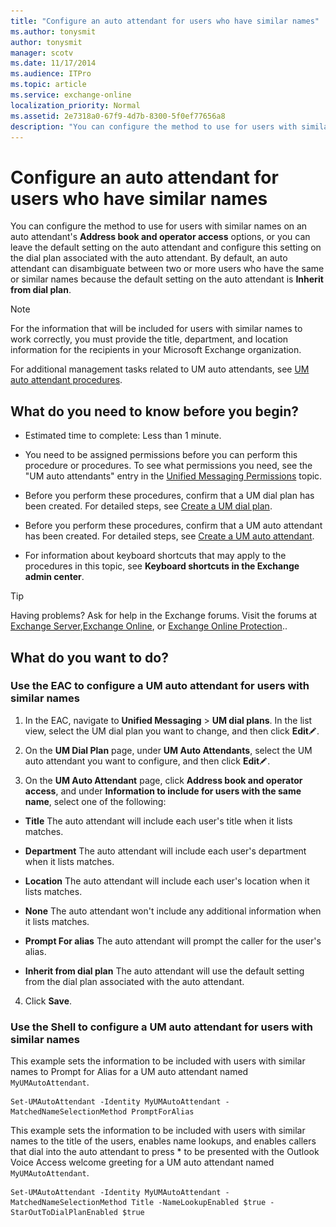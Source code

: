 ```yaml
---
title: "Configure an auto attendant for users who have similar names"
ms.author: tonysmit
author: tonysmit
manager: scotv
ms.date: 11/17/2014
ms.audience: ITPro
ms.topic: article
ms.service: exchange-online
localization_priority: Normal
ms.assetid: 2e7318a0-67f9-4d7b-8300-5f0ef77656a8
description: "You can configure the method to use for users with similar names on an auto attendant's Address book and operator access options, or you can leave the default setting on the auto attendant and configure this setting on the dial plan associated with the auto attendant. By default, an auto attendant can disambiguate between two or more users who have the same or similar names because the default setting on the auto attendant is Inherit from dial plan."
---
```


# Configure an auto attendant for users who have similar names

You can configure the method to use for users with similar names on an auto attendant's **Address book and operator access** options, or you can leave the default setting on the auto attendant and configure this setting on the dial plan associated with the auto attendant. By default, an auto attendant can disambiguate between two or more users who have the same or similar names because the default setting on the auto attendant is **Inherit from dial plan**.
  
> [!NOTE]
> For the information that will be included for users with similar names to work correctly, you must provide the title, department, and location information for the recipients in your Microsoft Exchange organization. 
  
For additional management tasks related to UM auto attendants, see [UM auto attendant procedures](um-auto-attendant-procedures.md).
  
## What do you need to know before you begin?

- Estimated time to complete: Less than 1 minute.
    
- You need to be assigned permissions before you can perform this procedure or procedures. To see what permissions you need, see the "UM auto attendants" entry in the [Unified Messaging Permissions](http://technet.microsoft.com/library/d326c3bc-8f33-434a-bf02-a83cc26a5498.aspx) topic. 
    
- Before you perform these procedures, confirm that a UM dial plan has been created. For detailed steps, see [Create a UM dial plan](../../voice-mail-unified-messaging/connect-voice-mail-system/create-um-dial-plan.md).
    
- Before you perform these procedures, confirm that a UM auto attendant has been created. For detailed steps, see [Create a UM auto attendant](create-a-um-auto-attendant.md).
    
- For information about keyboard shortcuts that may apply to the procedures in this topic, see **Keyboard shortcuts in the Exchange admin center**.
    
> [!TIP]
> Having problems? Ask for help in the Exchange forums. Visit the forums at [Exchange Server](https://go.microsoft.com/fwlink/p/?linkId=60612),[Exchange Online](https://go.microsoft.com/fwlink/p/?linkId=267542), or [Exchange Online Protection](https://go.microsoft.com/fwlink/p/?linkId=285351).. 
  
## What do you want to do?

### Use the EAC to configure a UM auto attendant for users with similar names

1. In the EAC, navigate to **Unified Messaging** \> **UM dial plans**. In the list view, select the UM dial plan you want to change, and then click **Edit**![Edit icon](../../media/ITPro_EAC_EditIcon.gif).
    
2. On the **UM Dial Plan** page, under **UM Auto Attendants**, select the UM auto attendant you want to configure, and then click **Edit**![Edit icon](../../media/ITPro_EAC_EditIcon.gif).
    
3. On the **UM Auto Attendant** page, click **Address book and operator access**, and under **Information to include for users with the same name**, select one of the following:
    
  - **Title** The auto attendant will include each user's title when it lists matches. 
    
  - **Department** The auto attendant will include each user's department when it lists matches. 
    
  - **Location** The auto attendant will include each user's location when it lists matches. 
    
  - **None** The auto attendant won't include any additional information when it lists matches. 
    
  - **Prompt For alias** The auto attendant will prompt the caller for the user's alias. 
    
  - **Inherit from dial plan** The auto attendant will use the default setting from the dial plan associated with the auto attendant. 
    
4. Click **Save**.
    
### Use the Shell to configure a UM auto attendant for users with similar names

This example sets the information to be included with users with similar names to Prompt for Alias for a UM auto attendant named  `MyUMAutoAttendant`.
  
```
Set-UMAutoAttendant -Identity MyUMAutoAttendant -MatchedNameSelectionMethod PromptForAlias
```

This example sets the information to be included with users with similar names to the title of the users, enables name lookups, and enables callers that dial into the auto attendant to press \* to be presented with the Outlook Voice Access welcome greeting for a UM auto attendant named  `MyUMAutoAttendant`.
  
```
Set-UMAutoAttendant -Identity MyUMAutoAttendant -MatchedNameSelectionMethod Title -NameLookupEnabled $true -StarOutToDialPlanEnabled $true
```


